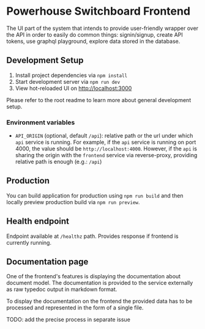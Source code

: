 # Powerhouse Switchboard Frontend

The UI part of the system that intends to provide user-friendly wrapper over the API in order to easily do common things: signin/signup, create API tokens, use graphql playground, explore data stored in the database.

## Development Setup

1. Install project dependencies via `npm install`
2. Start development server via `npm run dev`
3. View hot-reloaded UI on [http://localhost:3000](http://localhost:3000)

Please refer to the root readme to learn more about general development setup.

### Environment variables

- `API_ORIGIN` (optional, default `/api`): relative path or the url under which `api` service is running. For example, if the `api` service is running on port 4000, the value should be `http://localhost:4000`. However, if the `api` is sharing the origin with the `frontend` service via reverse-proxy, providing relative path is enough (e.g.: `/api`)

## Production

You can build application for production using `npm run build` and then locally preview production build via `npm run preview`.

## Health endpoint

Endpoint available at `/healthz` path. Provides response if frontend is currently running.

## Documentation page

One of the frontend's features is displaying the documentation about document model.
The documentation is provided to the service externally as raw typedoc output in markdown format.

To display the documentation on the frontend the provided data has to be processed and represented in the form of a single file.

TODO: add the precise process in separate issue
